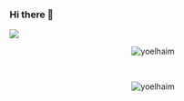 
### Hi there 👋
<!-- Youssef's name is 25 years old, web and mobile app programmer since 2017
My first experience was with html css js was done in php and then i moved to kotlin average in it
Now create websites using vuejs nodejs and apps in dart language and flutter technology
  I deal with databases using both mysql and mongodb and I also deal with firebase -->
<!--
**youssefelhaimer8/youssefelhaimer8** is a ✨ _special_ ✨ repository because its `README.md` (this file) appears on your GitHub profile.

Here are some ideas to get you started:

- 🔭 I’m currently working on ...
- 🌱 I’m currently learning ...
- 👯 I’m looking to collaborate on ...
- 🤔 I’m looking for help with ...
- 💬 Ask me about ...
- 📫 How to reach me: ...
- 😄 Pronouns: ...
- ⚡ Fun fact: ...
-->
<img src="https://github-readme-stats.vercel.app/api?username=yoelhaim&count_private=true&show_icons=true&theme=vue-dark"/>
<p align="center"> <img src="https://komarev.com/ghpvc/?username=yoelhaim&label=Profile%20views&color=0e75b6&style=flat" alt="yoelhaim" /> </p><br/>
<p align="center"> <a ><img src="https://github-profile-trophy.vercel.app/?username=yoelhaim" alt="yoelhaim" /></a> </p>

<!-- <div>
<img width="100px"  src="https://user-images.githubusercontent.com/30368947/116008714-6e451300-a605-11eb-8111-07e7b5df6e5d.jpg"/>
<img width="100px" src="https://user-images.githubusercontent.com/30368947/116008606-ff67ba00-a604-11eb-9f20-567d31eb166c.jpeg"/>
<img width="100px"  src="https://user-images.githubusercontent.com/30368947/116008618-14dce400-a605-11eb-9e1a-d55d90e34901.jpeg"/>
<img width="100px"  src="https://user-images.githubusercontent.com/30368947/116008639-24f4c380-a605-11eb-9753-10bceb60b852.jpeg"/>

</div> -->
<!--
![htm](https://user-images.githubusercontent.com/30368947/116008606-ff67ba00-a604-11eb-9f20-567d31eb166c.jpeg)
![sql](https://user-images.githubusercontent.com/30368947/116008618-14dce400-a605-11eb-9e1a-d55d90e34901.jpeg)
![css](https://user-images.githubusercontent.com/30368947/116008639-24f4c380-a605-11eb-9753-10bceb60b852.jpeg)
![php](https://user-images.githubusercontent.com/30368947/116008714-6e451300-a605-11eb-8111-07e7b5df6e5d.jpg)
-->
